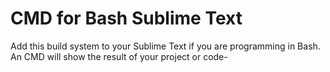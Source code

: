 # CMD for Bash Sublime Text
Add this build system to your Sublime Text if you are programming in Bash. An CMD will show the result of your project or code-


